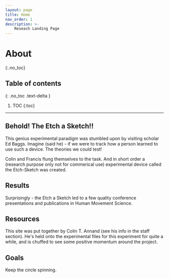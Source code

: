 ```yaml
---
layout: page
title: Home
nav_order: 1
description: >-
    Reseach Landing Page
---
```


# About
{:.no_toc}

## Table of contents
{: .no_toc .text-delta }

1. TOC
{:toc}

---

## Behold! The Etch a Sketch!!

This genius experimental paradigm was stumbled upon by visiting scholar Ed Baggs. Imagine (said he) - if we were to track how a person learned to use such a device. The theories we could test!

Colin and Francis flung themselves to the task. And in short order a (research purpose only not for commerical use) experimental device called the Etch-Sketch was created. 


## Results

Surprisingly - the Etch a Sketch led to a few quality conference presentations and publications in Human Movement Science. 

## Resources

This site was put together by Colin T. Annand (see his info in the staff section). He's held onto the experimental files for this experiment for quite a while, and is chuffed to see some positive momentum around the project. 

## Goals

Keep the circle spinning. 